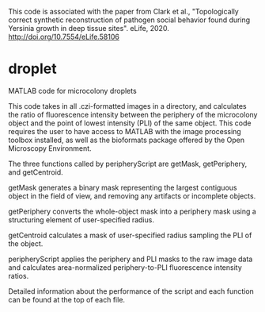 This code is associated with the paper from Clark et al., "Topologically correct synthetic reconstruction of pathogen social behavior found during Yersinia growth in deep tissue sites". eLife, 2020. http://doi.org/10.7554/eLife.58106

# droplet
MATLAB code for microcolony droplets

This code takes in all .czi-formatted images in a directory, and calculates the ratio of fluorescence intensity between the periphery of the microcolony object and the point of lowest intensity (PLI) of the same object. This code requires the user to have access to MATLAB with the image processing toolbox installed, as well as the bioformats package offered by the Open Microscopy Environment.

The three functions called by peripheryScript are getMask, getPeriphery, and getCentroid.

getMask generates a binary mask representing the largest contiguous object in the field of view, and removing any artifacts or incomplete objects.

getPeriphery converts the whole-object mask into a periphery mask using a structuring element of user-specified radius.

getCentroid calculates a mask of user-specified radius sampling the PLI of the object.

peripheryScript applies the periphery and PLI masks to the raw image data and calculates area-normalized periphery-to-PLI fluorescence intensity ratios.

Detailed information about the performance of the script and each function can be found at the top of each file.
